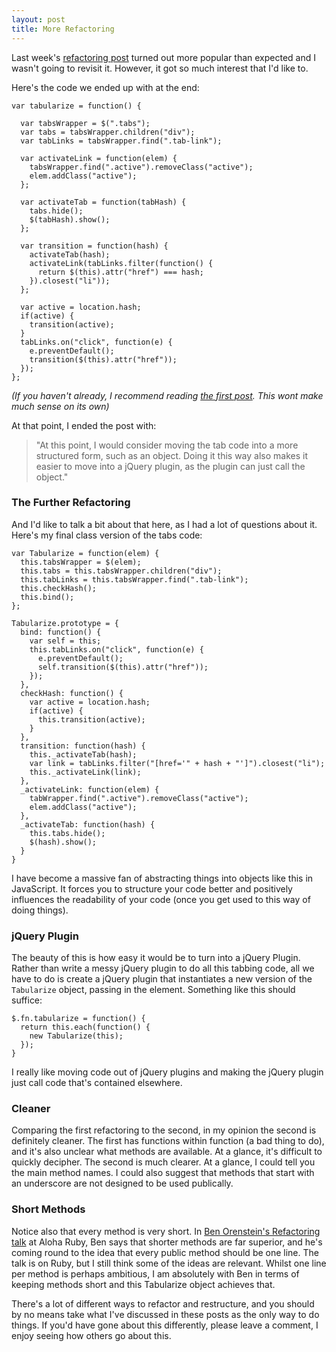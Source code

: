 ```yaml
---
layout: post
title: More Refactoring
---
```


Last week's [refactoring post](http://javascriptplayground.com/blog/2013/06/refactoring-js/) turned out more popular than expected and I wasn't going to revisit it. However, it got so much interest that I'd like to.

Here's the code we ended up with at the end:

    var tabularize = function() {

      var tabsWrapper = $(".tabs");
      var tabs = tabsWrapper.children("div");
      var tabLinks = tabsWrapper.find(".tab-link");

      var activateLink = function(elem) {
        tabsWrapper.find(".active").removeClass("active");
        elem.addClass("active");
      };

      var activateTab = function(tabHash) {
        tabs.hide();
        $(tabHash).show();
      };

      var transition = function(hash) {
        activateTab(hash);
        activateLink(tabLinks.filter(function() {
          return $(this).attr("href") === hash;
        }).closest("li"));
      };

      var active = location.hash;
      if(active) {
        transition(active);
      }
      tabLinks.on("click", function(e) {
        e.preventDefault();
        transition($(this).attr("href"));
      });
    };


_(If you haven't already, I recommend reading [the first post](http://javascriptplayground.com/blog/2013/06/refactoring-js/). This wont make much sense on its own)_

At that point, I ended the post with:

> "At this point, I would consider moving the tab code into a more structured form, such as an object. Doing it this way also makes it easier to move into a jQuery plugin, as the plugin can just call the object."

### The Further Refactoring

And I'd like to talk a bit about that here, as I had a lot of questions about it. Here's my final class version of the tabs code:


    var Tabularize = function(elem) {
      this.tabsWrapper = $(elem);
      this.tabs = this.tabsWrapper.children("div");
      this.tabLinks = this.tabsWrapper.find(".tab-link");
      this.checkHash();
      this.bind();
    };

    Tabularize.prototype = {
      bind: function() {
        var self = this;
        this.tabLinks.on("click", function(e) {
          e.preventDefault();
          self.transition($(this).attr("href"));
        });
      },
      checkHash: function() {
        var active = location.hash;
        if(active) {
          this.transition(active);
        }
      },
      transition: function(hash) {
        this._activateTab(hash);
        var link = tabLinks.filter("[href='" + hash + "']").closest("li");
        this._activateLink(link);
      },
      _activateLink: function(elem) {
        tabWrapper.find(".active").removeClass("active");
        elem.addClass("active");
      },
      _activateTab: function(hash) {
        this.tabs.hide();
        $(hash).show();
      }
    }

I have become a massive fan of abstracting things into objects like this in JavaScript. It forces you to structure your code better and positively influences the readability of your code (once you get used to this way of doing things).

### jQuery Plugin
The beauty of this is how easy it would be to turn into a jQuery Plugin. Rather than write a messy jQuery plugin to do all this tabbing code, all we have to do is create a jQuery plugin that instantiates a new version of the `Tabularize` object, passing in the element. Something like this should suffice:

    $.fn.tabularize = function() {
      return this.each(function() {
        new Tabularize(this);
      });
    }

I really like moving code out of jQuery plugins and making the jQuery plugin just call code that's contained elsewhere.

### Cleaner

Comparing the first refactoring to the second, in my opinion the second is definitely cleaner. The first has functions within function (a bad thing to do), and it's also unclear what methods are available. At a glance, it's difficult to quickly decipher. The second is much clearer. At a glance, I could tell you the main method names. I could also suggest that methods that start with an underscore are not designed to be used publically.

### Short Methods

Notice also that every method is very short. In [Ben Orenstein's Refactoring talk](http://www.youtube.com/watch?v=DC-pQPq0acs) at Aloha Ruby, Ben says that shorter methods are far superior, and he's coming round to the idea that every public method should be one line. The talk is on Ruby, but I still think some of the ideas are relevant. Whilst one line per method is perhaps ambitious, I am absolutely with Ben in terms of keeping methods short and this Tabularize object achieves that.

There's a lot of different ways to refactor and restructure, and you should by no means take what I've discussed in these posts as the only way to do things. If you'd have gone about this differently, please leave a comment, I enjoy seeing how others go about this.




